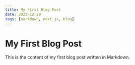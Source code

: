```yaml
---
title: My First Blog Post
date: 2023-12-29
tags: [markdown, next.js, blog]
---
```


# My First Blog Post

This is the content of my first blog post written in Markdown.
